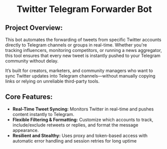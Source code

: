 <h1 align="center">Twitter Telegram Forwarder Bot</h1>

## Project Overview:

This bot automates the forwarding of tweets from specific Twitter accounts directly to Telegram channels or groups in real-time. Whether you're tracking influencers, monitoring competitors, or running a news aggregator, this tool ensures that every new tweet is instantly pushed to your Telegram community without delay.

It’s built for creators, marketers, and community managers who want to sync Twitter updates into Telegram channels—without manually copying links or relying on unreliable third-party tools.


## Core Features:
- **Real-Time Tweet Syncing:** Monitors Twitter in real-time and pushes content instantly to Telegram.
- **Flexible Filtering & Formatting:** Customize which accounts to track, include/exclude retweets or replies, and format the message appearance.
- **Resilient and Stealthy:** Uses proxy and token-based access with automatic error handling and session retries for long uptime
